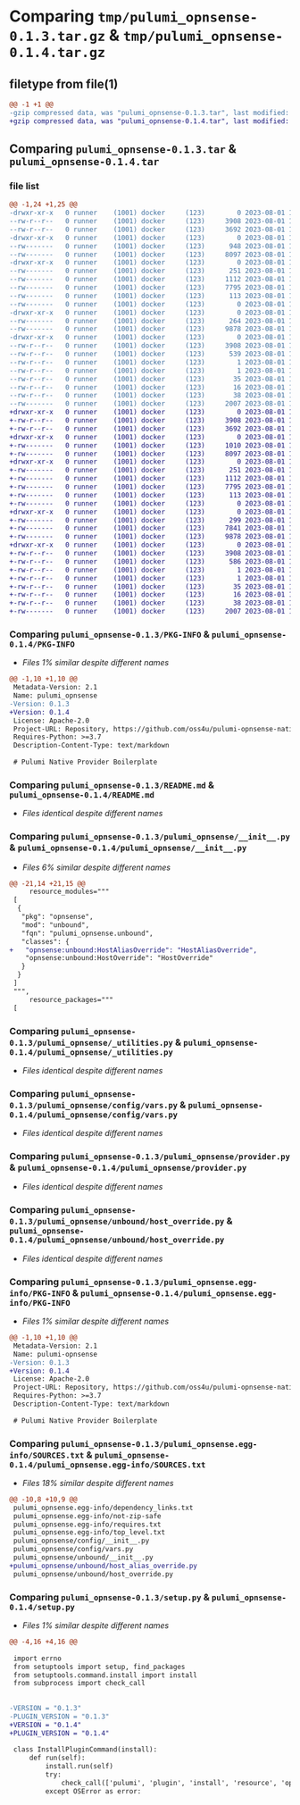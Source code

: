 # Comparing `tmp/pulumi_opnsense-0.1.3.tar.gz` & `tmp/pulumi_opnsense-0.1.4.tar.gz`

## filetype from file(1)

```diff
@@ -1 +1 @@
-gzip compressed data, was "pulumi_opnsense-0.1.3.tar", last modified: Tue Aug  1 10:56:41 2023, max compression
+gzip compressed data, was "pulumi_opnsense-0.1.4.tar", last modified: Tue Aug  1 11:03:43 2023, max compression
```

## Comparing `pulumi_opnsense-0.1.3.tar` & `pulumi_opnsense-0.1.4.tar`

### file list

```diff
@@ -1,24 +1,25 @@
-drwxr-xr-x   0 runner    (1001) docker     (123)        0 2023-08-01 10:56:41.179741 pulumi_opnsense-0.1.3/
--rw-r--r--   0 runner    (1001) docker     (123)     3908 2023-08-01 10:56:41.179741 pulumi_opnsense-0.1.3/PKG-INFO
--rw-r--r--   0 runner    (1001) docker     (123)     3692 2023-08-01 10:56:40.000000 pulumi_opnsense-0.1.3/README.md
-drwxr-xr-x   0 runner    (1001) docker     (123)        0 2023-08-01 10:56:41.175741 pulumi_opnsense-0.1.3/pulumi_opnsense/
--rw-------   0 runner    (1001) docker     (123)      948 2023-08-01 10:56:40.000000 pulumi_opnsense-0.1.3/pulumi_opnsense/__init__.py
--rw-------   0 runner    (1001) docker     (123)     8097 2023-08-01 10:56:40.000000 pulumi_opnsense-0.1.3/pulumi_opnsense/_utilities.py
-drwxr-xr-x   0 runner    (1001) docker     (123)        0 2023-08-01 10:56:41.179741 pulumi_opnsense-0.1.3/pulumi_opnsense/config/
--rw-------   0 runner    (1001) docker     (123)      251 2023-08-01 10:56:40.000000 pulumi_opnsense-0.1.3/pulumi_opnsense/config/__init__.py
--rw-------   0 runner    (1001) docker     (123)     1112 2023-08-01 10:56:40.000000 pulumi_opnsense-0.1.3/pulumi_opnsense/config/vars.py
--rw-------   0 runner    (1001) docker     (123)     7795 2023-08-01 10:56:40.000000 pulumi_opnsense-0.1.3/pulumi_opnsense/provider.py
--rw-------   0 runner    (1001) docker     (123)      113 2023-08-01 10:56:40.000000 pulumi_opnsense-0.1.3/pulumi_opnsense/pulumi-plugin.json
--rw-------   0 runner    (1001) docker     (123)        0 2023-08-01 10:56:40.000000 pulumi_opnsense-0.1.3/pulumi_opnsense/py.typed
-drwxr-xr-x   0 runner    (1001) docker     (123)        0 2023-08-01 10:56:41.179741 pulumi_opnsense-0.1.3/pulumi_opnsense/unbound/
--rw-------   0 runner    (1001) docker     (123)      264 2023-08-01 10:56:40.000000 pulumi_opnsense-0.1.3/pulumi_opnsense/unbound/__init__.py
--rw-------   0 runner    (1001) docker     (123)     9878 2023-08-01 10:56:40.000000 pulumi_opnsense-0.1.3/pulumi_opnsense/unbound/host_override.py
-drwxr-xr-x   0 runner    (1001) docker     (123)        0 2023-08-01 10:56:41.179741 pulumi_opnsense-0.1.3/pulumi_opnsense.egg-info/
--rw-r--r--   0 runner    (1001) docker     (123)     3908 2023-08-01 10:56:41.000000 pulumi_opnsense-0.1.3/pulumi_opnsense.egg-info/PKG-INFO
--rw-r--r--   0 runner    (1001) docker     (123)      539 2023-08-01 10:56:41.000000 pulumi_opnsense-0.1.3/pulumi_opnsense.egg-info/SOURCES.txt
--rw-r--r--   0 runner    (1001) docker     (123)        1 2023-08-01 10:56:41.000000 pulumi_opnsense-0.1.3/pulumi_opnsense.egg-info/dependency_links.txt
--rw-r--r--   0 runner    (1001) docker     (123)        1 2023-08-01 10:56:41.000000 pulumi_opnsense-0.1.3/pulumi_opnsense.egg-info/not-zip-safe
--rw-r--r--   0 runner    (1001) docker     (123)       35 2023-08-01 10:56:41.000000 pulumi_opnsense-0.1.3/pulumi_opnsense.egg-info/requires.txt
--rw-r--r--   0 runner    (1001) docker     (123)       16 2023-08-01 10:56:41.000000 pulumi_opnsense-0.1.3/pulumi_opnsense.egg-info/top_level.txt
--rw-r--r--   0 runner    (1001) docker     (123)       38 2023-08-01 10:56:41.179741 pulumi_opnsense-0.1.3/setup.cfg
--rw-------   0 runner    (1001) docker     (123)     2007 2023-08-01 10:56:40.000000 pulumi_opnsense-0.1.3/setup.py
+drwxr-xr-x   0 runner    (1001) docker     (123)        0 2023-08-01 11:03:43.529338 pulumi_opnsense-0.1.4/
+-rw-r--r--   0 runner    (1001) docker     (123)     3908 2023-08-01 11:03:43.529338 pulumi_opnsense-0.1.4/PKG-INFO
+-rw-r--r--   0 runner    (1001) docker     (123)     3692 2023-08-01 11:03:42.000000 pulumi_opnsense-0.1.4/README.md
+drwxr-xr-x   0 runner    (1001) docker     (123)        0 2023-08-01 11:03:43.529338 pulumi_opnsense-0.1.4/pulumi_opnsense/
+-rw-------   0 runner    (1001) docker     (123)     1010 2023-08-01 11:03:42.000000 pulumi_opnsense-0.1.4/pulumi_opnsense/__init__.py
+-rw-------   0 runner    (1001) docker     (123)     8097 2023-08-01 11:03:42.000000 pulumi_opnsense-0.1.4/pulumi_opnsense/_utilities.py
+drwxr-xr-x   0 runner    (1001) docker     (123)        0 2023-08-01 11:03:43.529338 pulumi_opnsense-0.1.4/pulumi_opnsense/config/
+-rw-------   0 runner    (1001) docker     (123)      251 2023-08-01 11:03:42.000000 pulumi_opnsense-0.1.4/pulumi_opnsense/config/__init__.py
+-rw-------   0 runner    (1001) docker     (123)     1112 2023-08-01 11:03:42.000000 pulumi_opnsense-0.1.4/pulumi_opnsense/config/vars.py
+-rw-------   0 runner    (1001) docker     (123)     7795 2023-08-01 11:03:42.000000 pulumi_opnsense-0.1.4/pulumi_opnsense/provider.py
+-rw-------   0 runner    (1001) docker     (123)      113 2023-08-01 11:03:42.000000 pulumi_opnsense-0.1.4/pulumi_opnsense/pulumi-plugin.json
+-rw-------   0 runner    (1001) docker     (123)        0 2023-08-01 11:03:42.000000 pulumi_opnsense-0.1.4/pulumi_opnsense/py.typed
+drwxr-xr-x   0 runner    (1001) docker     (123)        0 2023-08-01 11:03:43.529338 pulumi_opnsense-0.1.4/pulumi_opnsense/unbound/
+-rw-------   0 runner    (1001) docker     (123)      299 2023-08-01 11:03:42.000000 pulumi_opnsense-0.1.4/pulumi_opnsense/unbound/__init__.py
+-rw-------   0 runner    (1001) docker     (123)     7841 2023-08-01 11:03:42.000000 pulumi_opnsense-0.1.4/pulumi_opnsense/unbound/host_alias_override.py
+-rw-------   0 runner    (1001) docker     (123)     9878 2023-08-01 11:03:42.000000 pulumi_opnsense-0.1.4/pulumi_opnsense/unbound/host_override.py
+drwxr-xr-x   0 runner    (1001) docker     (123)        0 2023-08-01 11:03:43.529338 pulumi_opnsense-0.1.4/pulumi_opnsense.egg-info/
+-rw-r--r--   0 runner    (1001) docker     (123)     3908 2023-08-01 11:03:43.000000 pulumi_opnsense-0.1.4/pulumi_opnsense.egg-info/PKG-INFO
+-rw-r--r--   0 runner    (1001) docker     (123)      586 2023-08-01 11:03:43.000000 pulumi_opnsense-0.1.4/pulumi_opnsense.egg-info/SOURCES.txt
+-rw-r--r--   0 runner    (1001) docker     (123)        1 2023-08-01 11:03:43.000000 pulumi_opnsense-0.1.4/pulumi_opnsense.egg-info/dependency_links.txt
+-rw-r--r--   0 runner    (1001) docker     (123)        1 2023-08-01 11:03:43.000000 pulumi_opnsense-0.1.4/pulumi_opnsense.egg-info/not-zip-safe
+-rw-r--r--   0 runner    (1001) docker     (123)       35 2023-08-01 11:03:43.000000 pulumi_opnsense-0.1.4/pulumi_opnsense.egg-info/requires.txt
+-rw-r--r--   0 runner    (1001) docker     (123)       16 2023-08-01 11:03:43.000000 pulumi_opnsense-0.1.4/pulumi_opnsense.egg-info/top_level.txt
+-rw-r--r--   0 runner    (1001) docker     (123)       38 2023-08-01 11:03:43.529338 pulumi_opnsense-0.1.4/setup.cfg
+-rw-------   0 runner    (1001) docker     (123)     2007 2023-08-01 11:03:42.000000 pulumi_opnsense-0.1.4/setup.py
```

### Comparing `pulumi_opnsense-0.1.3/PKG-INFO` & `pulumi_opnsense-0.1.4/PKG-INFO`

 * *Files 1% similar despite different names*

```diff
@@ -1,10 +1,10 @@
 Metadata-Version: 2.1
 Name: pulumi_opnsense
-Version: 0.1.3
+Version: 0.1.4
 License: Apache-2.0
 Project-URL: Repository, https://github.com/oss4u/pulumi-opnsense-native
 Requires-Python: >=3.7
 Description-Content-Type: text/markdown
 
 # Pulumi Native Provider Boilerplate
```

### Comparing `pulumi_opnsense-0.1.3/README.md` & `pulumi_opnsense-0.1.4/README.md`

 * *Files identical despite different names*

### Comparing `pulumi_opnsense-0.1.3/pulumi_opnsense/__init__.py` & `pulumi_opnsense-0.1.4/pulumi_opnsense/__init__.py`

 * *Files 6% similar despite different names*

```diff
@@ -21,14 +21,15 @@
     resource_modules="""
 [
  {
   "pkg": "opnsense",
   "mod": "unbound",
   "fqn": "pulumi_opnsense.unbound",
   "classes": {
+   "opnsense:unbound:HostAliasOverride": "HostAliasOverride",
    "opnsense:unbound:HostOverride": "HostOverride"
   }
  }
 ]
 """,
     resource_packages="""
 [
```

### Comparing `pulumi_opnsense-0.1.3/pulumi_opnsense/_utilities.py` & `pulumi_opnsense-0.1.4/pulumi_opnsense/_utilities.py`

 * *Files identical despite different names*

### Comparing `pulumi_opnsense-0.1.3/pulumi_opnsense/config/vars.py` & `pulumi_opnsense-0.1.4/pulumi_opnsense/config/vars.py`

 * *Files identical despite different names*

### Comparing `pulumi_opnsense-0.1.3/pulumi_opnsense/provider.py` & `pulumi_opnsense-0.1.4/pulumi_opnsense/provider.py`

 * *Files identical despite different names*

### Comparing `pulumi_opnsense-0.1.3/pulumi_opnsense/unbound/host_override.py` & `pulumi_opnsense-0.1.4/pulumi_opnsense/unbound/host_override.py`

 * *Files identical despite different names*

### Comparing `pulumi_opnsense-0.1.3/pulumi_opnsense.egg-info/PKG-INFO` & `pulumi_opnsense-0.1.4/pulumi_opnsense.egg-info/PKG-INFO`

 * *Files 1% similar despite different names*

```diff
@@ -1,10 +1,10 @@
 Metadata-Version: 2.1
 Name: pulumi-opnsense
-Version: 0.1.3
+Version: 0.1.4
 License: Apache-2.0
 Project-URL: Repository, https://github.com/oss4u/pulumi-opnsense-native
 Requires-Python: >=3.7
 Description-Content-Type: text/markdown
 
 # Pulumi Native Provider Boilerplate
```

### Comparing `pulumi_opnsense-0.1.3/pulumi_opnsense.egg-info/SOURCES.txt` & `pulumi_opnsense-0.1.4/pulumi_opnsense.egg-info/SOURCES.txt`

 * *Files 18% similar despite different names*

```diff
@@ -10,8 +10,9 @@
 pulumi_opnsense.egg-info/dependency_links.txt
 pulumi_opnsense.egg-info/not-zip-safe
 pulumi_opnsense.egg-info/requires.txt
 pulumi_opnsense.egg-info/top_level.txt
 pulumi_opnsense/config/__init__.py
 pulumi_opnsense/config/vars.py
 pulumi_opnsense/unbound/__init__.py
+pulumi_opnsense/unbound/host_alias_override.py
 pulumi_opnsense/unbound/host_override.py
```

### Comparing `pulumi_opnsense-0.1.3/setup.py` & `pulumi_opnsense-0.1.4/setup.py`

 * *Files 1% similar despite different names*

```diff
@@ -4,16 +4,16 @@
 
 import errno
 from setuptools import setup, find_packages
 from setuptools.command.install import install
 from subprocess import check_call
 
 
-VERSION = "0.1.3"
-PLUGIN_VERSION = "0.1.3"
+VERSION = "0.1.4"
+PLUGIN_VERSION = "0.1.4"
 
 class InstallPluginCommand(install):
     def run(self):
         install.run(self)
         try:
             check_call(['pulumi', 'plugin', 'install', 'resource', 'opnsense', PLUGIN_VERSION, '--server', 'github://api.github.com/oss4u/pulumi-opnsense-native'])
         except OSError as error:
```

